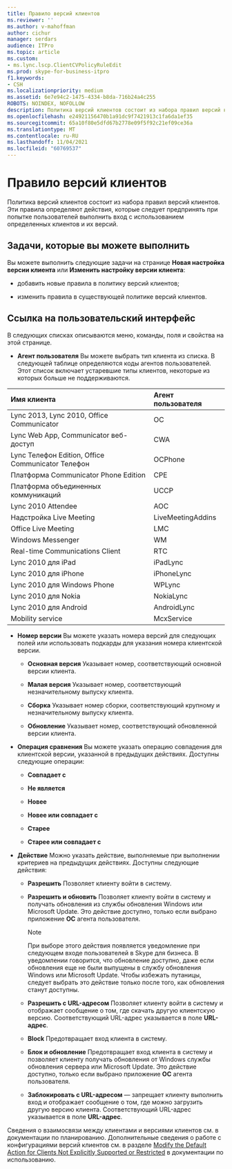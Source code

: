 ```yaml
---
title: Правило версий клиентов
ms.reviewer: ''
ms.author: v-mahoffman
author: cichur
manager: serdars
audience: ITPro
ms.topic: article
ms.custom:
- ms.lync.lscp.ClientCVPolicyRuleEdit
ms.prod: skype-for-business-itpro
f1.keywords:
- CSH
ms.localizationpriority: medium
ms.assetid: 6e7e94c2-1475-4334-b8da-716b24a4c255
ROBOTS: NOINDEX, NOFOLLOW
description: Политика версий клиентов состоит из набора правил версий клиентов. Эти правила определяют действия, которые следует предпринять при попытке пользователей выполнить вход с использованием определенных клиентов и их версий.
ms.openlocfilehash: e24921156470b1a91dc9f7421913c1fa6da1ef35
ms.sourcegitcommit: 65a10f80e5dfd67b2778e09f5f92c21ef09ce36a
ms.translationtype: MT
ms.contentlocale: ru-RU
ms.lasthandoff: 11/04/2021
ms.locfileid: "60769537"
---
```

# <a name="client-version-rule"></a>Правило версий клиентов

Политика версий клиентов состоит из набора правил версий клиентов. Эти правила определяют действия, которые следует предпринять при попытке пользователей выполнить вход с использованием определенных клиентов и их версий.

## <a name="tasks-you-can-perform"></a>Задачи, которые вы можете выполнить

Вы можете выполнить следующие задачи на странице **Новая настройка версии клиента** или **Изменить настройку версии клиента**:

- добавить новые правила в политику версий клиентов;

- изменить правила в существующей политике версий клиентов.

## <a name="ui-reference"></a>Ссылка на пользовательский интерфейс

В следующих списках описываются меню, команды, поля и свойства на этой странице.

- **Агент пользователя** Вы можете выбрать тип клиента из списка. В следующей таблице определяются коды агентов пользователей. Этот список включает устаревшие типы клиентов, некоторые из которых больше не поддерживаются.

|**Имя клиента**|**Агент пользователя**|
|:-----|:-----|
|Lync 2013, Lync 2010, Office Communicator  <br/> |OC  <br/> |
|Lync Web App, Communicator веб-доступ  <br/> |CWA  <br/> |
|Lync Телефон Edition, Office Communicator Телефон  <br/> |OCPhone  <br/> |
|Платформа Communicator Phone Edition  <br/> |CPE  <br/> |
|Платформа объединенных коммуникаций  <br/> |UCCP  <br/> |
|Lync 2010 Attendee  <br/> |AOC  <br/> |
|Надстройка Live Meeting  <br/> |LiveMeetingAddins  <br/> |
|Office Live Meeting  <br/> |LMC  <br/> |
|Windows Messenger  <br/> |WM  <br/> |
|Real-time Communications Client  <br/> |RTC  <br/> |
|Lync 2010 для iPad  <br/> |iPadLync  <br/> |
|Lync 2010 для iPhone  <br/> |iPhoneLync  <br/> |
|Lync 2010 для Windows Phone  <br/> |WPLync  <br/> |
|Lync 2010 для Nokia  <br/> |NokiaLync  <br/> |
|Lync 2010 для Android  <br/> |AndroidLync  <br/> |
|Mobility service  <br/> |McxService  <br/> |

- **Номер версии** Вы можете указать номера версий для следующих полей или использовать подкарды для указания номера клиентской версии.

  - **Основная версия** Указывает номер, соответствующий основной версии клиента.

  - **Малая версия** Указывает номер, соответствующий незначительному выпуску клиента.

  - **Сборка** Указывает номер сборки, соответствующий крупному и незначительному выпуску клиента.

  - **Обновление** Указывает номер, соответствующий обновленной версии клиента.

- **Операция сравнения** Вы можете указать операцию совпадения для клиентской версии, указанной в предыдущих действиях. Доступны следующие операции:

  - **Совпадает с**

  - **Не является**

  - **Новее**

  - **Новее или совпадает с**

  - **Старее**

  - **Старее или совпадает с**

- **Действие** Можно указать действие, выполняемые при выполнении критериев на предыдущих действиях. Доступны следующие действия:

  - **Разрешить** Позволяет клиенту войти в систему.

  - **Разрешить и обновить** Позволяет клиенту войти в систему и получать обновления из службы обновления Windows или Microsoft Update. Это действие доступно, только если выбрано приложение **OC** агента пользователя.

    > [!NOTE]
    > При выборе этого действия появляется уведомление при следующем входе пользователей в Skype для бизнеса. В уведомлении говорится, что обновление доступно, даже если обновления еще не были выпущены в службу обновления Windows или Microsoft Update. Чтобы избежать путаницы, следует выбрать это действие только после того, как обновления станут доступны.

  - **Разрешить с URL-адресом** Позволяет клиенту войти в систему и отображает сообщение о том, где скачать другую клиентскую версию. Соответствующий URL-адрес указывается в поле **URL-адрес**.

  - **Block** Предотвращает вход клиента в систему.

  - **Блок и обновление** Предотвращает вход клиента в систему и позволяет клиенту получать обновления от Windows службы обновления сервера или Microsoft Update. Это действие доступно, только если выбрано приложение **OC** агента пользователя.

  - **Заблокировать с URL-адресом** — запрещает клиенту выполнить вход и отображает сообщение о том, где можно загрузить другую версию клиента. Соответствующий URL-адрес указывается в поле **URL-адрес**.

Сведения о взаимосвязи между клиентами и версиями клиентов см. в документации по планированию. [](/previous-versions/office/lync-server-2013/lync-server-2013-client-interoperability-in-lync-2013) Дополнительные сведения о работе с конфигурациями версий клиентов см. в разделе [Modify the Default Action for Clients Not Explicitly Supported or Restricted](/previous-versions/office/lync-server-2013/lync-server-2013-modify-the-default-action-for-clients-not-explicitly-supported-or-restricted) в документации по использованию.
